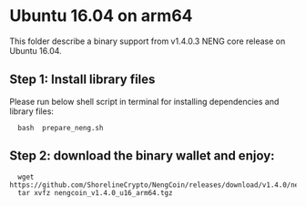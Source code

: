 # Ubuntu 16.04 on arm64 

This folder describe a binary support from v1.4.0.3 NENG core release on Ubuntu 16.04.

## Step 1: Install library files
Please run below shell script in terminal for installing dependencies and library files:
```
  bash  prepare_neng.sh
```

## Step 2: download the binary wallet and enjoy:
```
  wget  https://github.com/ShorelineCrypto/NengCoin/releases/download/v1.4.0/nengcoin_v1.4.0_u16_arm64.tgz
  tar xvfz nengcoin_v1.4.0_u16_arm64.tgz
```

